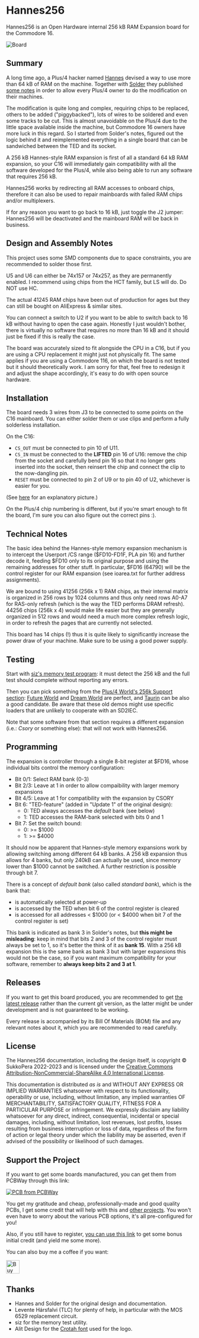 # Hannes256
Hannes256 is an Open Hardware internal 256 kB RAM Expansion board for the Commodore 16.

![Board](https://raw.githubusercontent.com/SukkoPera/Hannes256/master/img/render-top.png)

## Summary
A long time ago, a Plus/4 hacker named [Hannes](https://plus4world.powweb.com/profile/Hannes) devised a way to use more than 64 kB of RAM on the machine. Together with [Solder](https://plus4world.powweb.com/members/Solder) they published [some notes](http://www.solder-synergy.de/plus4/hardware/makers/ram256kb.zip) in order to allow every Plus/4 owner to do the modification on their machines.

The modification is quite long and complex, requiring chips to be replaced, others to be added ("piggybacked"), lots of wires to be soldered and even some tracks to be cut. This is almost unavoidable on the Plus/4 due to the little space available inside the machine, but Commodore 16 owners have more luck in this regard. So I started from Solder's notes, figured out the logic behind it and reimplemented everything in a single board that can be sandwiched between the TED and its socket.

A 256 kB Hannes-style RAM expansion is first of all a standard 64 kB RAM expansion, so your C16 will immediately gain compatibility with all the software developed for the Plus/4, while also being able to run any software that requires 256 kB.

Hannes256 works by redirecting all RAM accesses to onboard chips, therefore it can also be used to repair mainboards with failed RAM chips and/or multiplexers.

If for any reason you want to go back to 16 kB, just toggle the J2 jumper: Hannes256 will be deactivated and the mainboard RAM will be back in business.

## Design and Assembly Notes
This project uses some SMD components due to space constraints, you are recommended to solder those first.

U5 and U6 can either be 74x157 or 74x257, as they are permanently enabled. I recommend using chips from the HCT family, but LS will do. Do NOT use HC.

The actual 41245 RAM chips have been out of production for ages but they can still be bought on AliExpress & similar sites.

You can connect a switch to U2 if you want to be able to switch back to 16 kB without having to open the case again. Honestly I just wouldn't bother, there is virtually no software that requires no more than 16 kB and it should just be fixed if this is really the case.

The board was accurately sized to fit alongside the CPU in a C16, but if you are using a CPU replacement it might just not physically fit. The same applies if you are using a Commodore 116, on which the board is not tested but it should theoretically work. I am sorry for that, feel free to redesign it and adjust the shape accordingly, it's easy to do with open source hardware.

## Installation
The board needs 3 wires from J3 to be connected to some points on the C16 mainboard. You can either solder them or use clips and perform a fully solderless installation.

On the C16:
* `CS_OUT` must be connected to pin 10 of U11.
* `CS_IN` must be connected to the **LIFTED** pin 16 of U16: remove the chip from the socket and carefully bend pin 16 so that it no longer gets inserted into the socket, then reinsert the chip and connect the clip to the now-dangling pin.
* `RESET` must be connected to pin 2 of U9 or to pin 40 of U2, whichever is easier for you.

(See [here](img/installation.jpg) for an explanatory picture.)

On the Plus/4 chip numbering is different, but if you're smart enough to fit the board, I'm sure you can also figure out the correct pins :).

## Technical Notes
The basic idea behind the Hannes-style memory expansion mechanism is to intercept the Userport /CS range ($FD10-FD1F, PLA pin 16) and further decode it, feeding $FD10 only to its original purpose and using the remaining addresses for other stuff. In particular, $FD16 (64790) will be the control register for our RAM expansion (see ioarea.txt for further address assignments).

We are bound to using 41256 (256k x 1) RAM chips, as their internal matrix is organized in 256 rows by 1024 columns and thus only need rows A0-A7 for RAS-only refresh (which is the way the TED performs DRAM refresh). 44256 chips (256k x 4) would make life easier but they are generally organized in 512 rows and would need a much more complex refresh logic, in order to refresh the pages that are currently not selected.

This board has 14 chips (!) thus it is quite likely to significantly increase the power draw of your machine. Make sure to be using a good power supply.

## Testing
Start with [siz's memory test program](http://siz.hu/external/memory_test.prg): it must detect the 256 kB and the full test should complete without reporting any errors.

Then you can pick something from the [Plus/4 World's 256k Support section](https://plus4world.powweb.com/effects/256K_Support): [Future World](https://plus4world.powweb.com/software/Future_World) and [Dream World](https://plus4world.powweb.com/software/Dream_World) are perfect, and [Taurin](https://plus4world.powweb.com/software/Taurin) can be also a good candidate. Be aware that these old demos might use specific loaders that are unlikely to cooperate with an SD2IEC.

Note that some software from that section requires a different expansion (i.e.: *Csory* or something else): that will not work with Hannes256.

## Programming
The expansion is controller through a single 8-bit register at $FD16, whose individual bits control the memory configuration:
* Bit 0/1: Select RAM bank (0-3)
* Bit 2/3: Leave at 1 in order to allow compaibility with larger memory expansions
* Bit 4/5: Leave at 1 for compatibility with the expansion by CSORY
* Bit 6: "TED-feature" (added in "Update 1" of the original design):
  * 0: TED always accesses the *default* bank (see below)
  * 1: TED accesses the RAM-bank selected with bits 0 and 1
* Bit 7: Set the switch bound:
  * 0: >= $1000
  * 1: >= $4000

It should now be apparent that Hannes-style memory expansions work by allowing switching among different 64 kB banks. A 256 kB expansion thus allows for 4 banks, but only 240kB can actually be used, since memory lower than $1000 cannot be switched. A further restriction is possible through bit 7.

There is a concept of *default bank* (also called *standard bank*), which is the bank that:
* is automatically selected at power-up
* is accessed by the TED when bit 6 of the control register is cleared
* is accessed for all addresses < $1000 (or < $4000 when bit 7 of the control register is set)

This bank is indicated as bank 3 in Solder's notes, but **this might be misleading**: keep in mind that bits 2 and 3 of the control register must always be set to 1, so it's better the think of it as **bank 15**. With a 256 kB expansion this is the same bank as bank 3 but with larger expansions this would not be the case, so if you want maximum compatibility for your software, remember to **always keep bits 2 and 3 at 1**.

## Releases
If you want to get this board produced, you are recommended to get [the latest release](https://github.com/SukkoPera/Hannes256/releases) rather than the current git version, as the latter might be under development and is not guaranteed to be working.

Every release is accompanied by its Bill Of Materials (BOM) file and any relevant notes about it, which you are recommended to read carefully.

## License
The Hannes256 documentation, including the design itself, is copyright &copy; SukkoPera 2022-2023 and is licensed under the [Creative Commons Attribution-NonCommercial-ShareAlike 4.0 International License](https://creativecommons.org/licenses/by-nc-sa/4.0/).

This documentation is distributed *as is* and WITHOUT ANY EXPRESS OR IMPLIED WARRANTIES whatsoever with respect to its functionality, operability or use, including, without limitation, any implied warranties OF MERCHANTABILITY, SATISFACTORY QUALITY, FITNESS FOR A PARTICULAR PURPOSE or infringement. We expressly disclaim any liability whatsoever for any direct, indirect, consequential, incidental or special damages, including, without limitation, lost revenues, lost profits, losses resulting from business interruption or loss of data, regardless of the form of action or legal theory under which the liability may be asserted, even if advised of the possibility or likelihood of such damages.

## Support the Project
If you want to get some boards manufactured, you can get them from PCBWay through this link:

[![PCB from PCBWay](https://www.pcbway.com/project/img/images/frompcbway.png)](https://www.pcbway.com/project/shareproject/Hannes256_V3_Internal_64_kB_RAM_Expansion_for_the_Commodore_16_407c6d0f.html)

You get my gratitude and cheap, professionally-made and good quality PCBs, I get some credit that will help with this and [other projects](https://www.pcbway.com/project/member/?bmbno=72D33927-5EF6-42). You won't even have to worry about the various PCB options, it's all pre-configured for you!

Also, if you still have to register, [you can use this link](https://www.pcbway.com/setinvite.aspx?inviteid=41100) to get some bonus initial credit (and yield me some more).

You can also buy me a coffee if you want:

<a href='https://ko-fi.com/L3L0U18L' target='_blank'><img height='36' style='border:0px;height:36px;' src='https://az743702.vo.msecnd.net/cdn/kofi2.png?v=2' border='0' alt='Buy Me a Coffee at ko-fi.com' /></a>

## Thanks
* Hannes and Solder for the original design and documentation.
* Levente Hársfalvi (TLC) for plenty of help, in particular with the MOS 6529 replacement circuit.
* siz for the memory test utility.
* Alit Design for the [Crotah font](https://www.fontspace.com/crotah-font-f86873) used for the logo.
